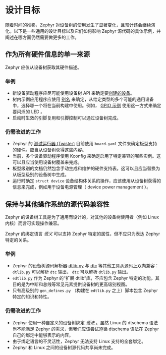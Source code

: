 # 设计目标

随着时间的推移，Zephyr 对设备树的使用发生了显著变化，且预计还会继续演化。以下是一些通用的设计目标以及它们如何影响 Zephyr 源代码的具体示例，并阐述在哪方面仍然需要做更多的工作。

## 作为所有硬件信息的单一来源

Zephyr 应仅从设备树获取其硬件描述。

### 举例

- 新设备驱动程序应尽可能使用设备树 API 来确定要[创建的设备](./howtos.md#使用设备树-api-编写设备驱动)。
- 树内示例应用程序应使用 [别名](./intro.md#别名-alias-与被选中的节点-chosen-nodes-) 来确定，从给定类型的多个可能的通用设备中，选择哪一个将在当前构建中使用。例如， [GPIO 示例](../../application/peripheral/samples/gpio.md) 使用这一方式来确定要闪烁的 LED 。
- 启动时生效的引脚复用和引脚控制可以通过设备树完成。

### 仍需改进的工作

- Zephyr 的 [测试运行器 (Twister)](https://docs.zephyrproject.org/latest/develop/test/twister.html#twister-script) 目前使用 `board.yaml` 文件来确定板型支持的硬件。应当从设备树获得这些内容。
- 当前，多个设备驱动程序使用 Kconfig 来确定启用了特定兼容的哪些实例。这可以且应当使用设备树覆盖来完成。
- 板型级别的文档仍然包含手动生成和维护的硬件支持表。这可以且应当替换为从板型级别的设备树中生成。
- 运行时确定 `struct device` 设备结构体关系的操作，应该使用从设备树获得的信息来完成，例如用于设备电源管理（ device power management ）。

## 保持与其他操作系统的源代码兼容性

Zephyr 的设备树工具是为了通用而设计的，对其他的设备树使用者（例如 Linux 内核）而言可实现操作兼容。

Zephyr 的绑定语言 *语义* 可以支持 Zephyr 特定的属性，但不应只为表达 Zephyr 特定的关系。

### 举例

- Zephyr 的设备树源码解析器 [dtlib.py](./intro.md#脚本与工具) 与 [dtc](https://git.kernel.org/pub/scm/utils/dtc/dtc.git/about/) 等其他工具从源码上双向兼容： `dtlib.py` 可以解析 `dtc` 输出， `dtc` 可以解析 `dtlib.py` 输出。
- `edtlib.py` 作为 Zephyr 的“扩展 dtlib”库，不应包含 Zephyr 特定的功能。其目的是为中断和总线等常见元素提供设备树的更高级别视图。
- 只有高级别的 `gen_defines.py` （构建在 `edtlib.py` 之上）脚本包含 Zephyr 特定的知识和特性。

### 仍需改进的工作

- Zephyr 使用一种自定义的设备树绑定 *语法* 。虽然 Linux 的 dtschema 语法尚不能满足 Zephyr 的需求，但我们应该尝试遵循 dtschema 语法在 Zephyr 自己的绑定中能够表示的内容。
- 由于绑定语言的不灵活性，Zephyr 无法支持 Linux 支持的全套绑定。
- Zephyr 和 Linux 之间的设备树源代码共享尚未完成。
